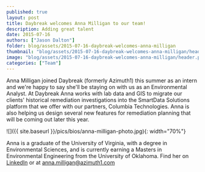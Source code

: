 ```yaml
---
published: true
layout: post
title: Daybreak welcomes Anna Milligan to our team!
description: Adding great talent
date: 2015-07-16
authors: ["Jason Dalton"]
folder: blog/assets/2015-07-16-daybreak-welcomes-anna-milligan
thumbnail: "blog/assets/2015-07-16-daybreak-welcomes-anna-milligan/header.png"
image: "blog/assets/2015-07-16-daybreak-welcomes-anna-milligan/header.png"
categories: ["Team"]
---
```


Anna Milligan joined Daybreak (formerly Azimuth1) this summer as an intern and we're happy to say she'll be staying on with us as an Environmental Analyst. At Daybreak Anna works with lab data and GIS to migrate our clients' historical remediation investigations into the SmartData Solutions platform that we offer with our partners, Columbia Technologies.  Anna is also helping us design several new features for remediation planning that will be coming out later this year.  


![]({{ site.baseurl }}/pics/bios/anna-milligan-photo.jpg){: width="70%"}

Anna is a graduate of the University of Virginia, with a degree in Environmental Sciences, and is currently earning a Masters in Environmental Engineering from the University of Oklahoma.  Find her on [LinkedIn](https://www.linkedin.com/pub/anna-milligan/99/865/5ab) or at [anna.milligan@azimuth1.com](mailto:anna.milligan@azimuth1.com)
